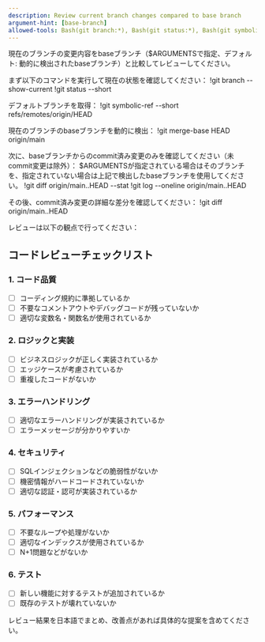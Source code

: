```yaml
---
description: Review current branch changes compared to base branch
argument-hint: [base-branch]
allowed-tools: Bash(git branch:*), Bash(git status:*), Bash(git symbolic-ref:*), Bash(git merge-base:*), Bash(git diff:*), Bash(git log:*)
---
```


現在のブランチの変更内容をbaseブランチ（$ARGUMENTSで指定、デフォルト: 動的に検出されたbaseブランチ）と比較してレビューしてください。

まず以下のコマンドを実行して現在の状態を確認してください：
!git branch --show-current
!git status --short

デフォルトブランチを取得：
!git symbolic-ref --short refs/remotes/origin/HEAD

現在のブランチのbaseブランチを動的に検出：
!git merge-base HEAD origin/main

次に、baseブランチからのcommit済み変更のみを確認してください（未commit変更は除外）：
$ARGUMENTSが指定されている場合はそのブランチを、指定されていない場合は上記で検出したbaseブランチを使用してください。
!git diff origin/main..HEAD --stat
!git log --oneline origin/main..HEAD

その後、commit済み変更の詳細な差分を確認してください：
!git diff origin/main..HEAD

レビューは以下の観点で行ってください：

## コードレビューチェックリスト

### 1. コード品質

- [ ] コーディング規約に準拠しているか
- [ ] 不要なコメントアウトやデバッグコードが残っていないか
- [ ] 適切な変数名・関数名が使用されているか

### 2. ロジックと実装

- [ ] ビジネスロジックが正しく実装されているか
- [ ] エッジケースが考慮されているか
- [ ] 重複したコードがないか

### 3. エラーハンドリング

- [ ] 適切なエラーハンドリングが実装されているか
- [ ] エラーメッセージが分かりやすいか

### 4. セキュリティ

- [ ] SQLインジェクションなどの脆弱性がないか
- [ ] 機密情報がハードコードされていないか
- [ ] 適切な認証・認可が実装されているか

### 5. パフォーマンス

- [ ] 不要なループや処理がないか
- [ ] 適切なインデックスが使用されているか
- [ ] N+1問題などがないか

### 6. テスト

- [ ] 新しい機能に対するテストが追加されているか
- [ ] 既存のテストが壊れていないか

レビュー結果を日本語でまとめ、改善点があれば具体的な提案を含めてください。
